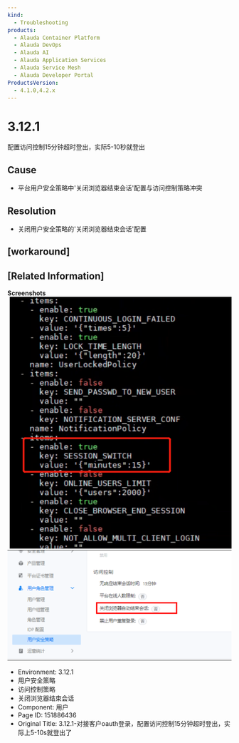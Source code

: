 ```yaml
---
kind:
  - Troubleshooting
products:
  - Alauda Container Platform
  - Alauda DevOps
  - Alauda AI
  - Alauda Application Services
  - Alauda Service Mesh
  - Alauda Developer Portal
ProductsVersion:
  - 4.1.0,4.2.x
---
```

<!-- A type of document that involves encountering a fault, diagnosing it, performing root cause analysis, and providing solutions. -->

# 3.12.1

配置访问控制15分钟超时登出，实际5-10秒就登出

## Cause
- 平台用户安全策略中'关闭浏览器结束会话'配置与访问控制策略冲突

## Resolution
- 关闭用户安全策略的'关闭浏览器结束会话'配置

## [workaround]

## [Related Information]
**Screenshots**
![](assets/3-12-1-dui-jie-ke-hu-oauthdeng-lu-pei-zhi-fang-wen-kong-zhi-15fen-zhong-chao-shi/mceclip0_1687162547046_q5ueh.png)
![](assets/3-12-1-dui-jie-ke-hu-oauthdeng-lu-pei-zhi-fang-wen-kong-zhi-15fen-zhong-chao-shi/image2023-6-27_15-24-40.png)
- Environment: 3.12.1
- 用户安全策略
- 访问控制策略
- 关闭浏览器结束会话
- Component: 用户
- Page ID: 151886436
- Original Title: 3.12.1-对接客户oauth登录，配置访问控制15分钟超时登出，实际上5-10s就登出了
